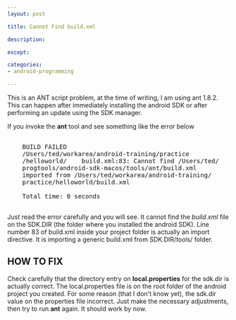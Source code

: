 ```yaml
---
layout: post

title: Cannot Find build.xml

description:

except:

categories:
- android-programming

---
```



This is an ANT script problem, at the time of writing, I am using ant 1.8.2. This can happen after immediately installing the android SDK or after performing an update using the SDK manager. 

If you invoke the **ant** tool and see something like the error below

<pre class='codeblock'>

	BUILD FAILED
	/Users/ted/workarea/android-training/practice
	/helloworld/	build.xml:83: Cannot find /Users/ted/
	progtools/android-sdk-macos/tools/ant/build.xml 
	imported from /Users/ted/workarea/android-training/
	practice/helloworld/build.xml

	Total time: 0 seconds

</pre>

Just read the error carefully and you will see. It cannot find the *build.xml* file on the SDK.DIR (the folder where you installed the android SDK). Line number 83 of build.xml inside your project folder is actually an import directive. It is importing a generic build.xml from SDK.DIR/tools/ folder. 

## HOW TO FIX

Check carefully that the directory entry on **local.properties** for the sdk.dir is actually correct. The local.properties file is on the root folder of the android project you created. For some reason (that I don't know yet), the sdk.dir value on the properties file incorrect. Just make the necessary adjustments, then try to run **ant** again. It should work by now. 




